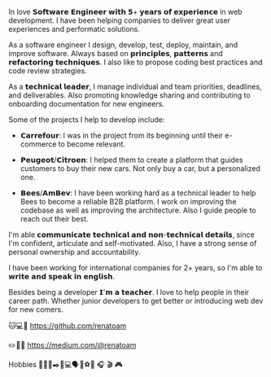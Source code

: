 In love 𝗦𝗼𝗳𝘁𝘄𝗮𝗿𝗲 𝗘𝗻𝗴𝗶𝗻𝗲𝗲𝗿 𝘄𝗶𝘁𝗵 𝟱+ 𝘆𝗲𝗮𝗿𝘀 𝗼𝗳 𝗲𝘅𝗽𝗲𝗿𝗶𝗲𝗻𝗰𝗲 in web development. I have been helping companies to deliver great user experiences and performatic solutions.

As a software engineer I design, develop, test, deploy, maintain, and improve software. Always based on 𝗽𝗿𝗶𝗻𝗰𝗶𝗽𝗹𝗲𝘀, 𝗽𝗮𝘁𝘁𝗲𝗿𝗻𝘀 and 𝗿𝗲𝗳𝗮𝗰𝘁𝗼𝗿𝗶𝗻𝗴 𝘁𝗲𝗰𝗵𝗻𝗶𝗾𝘂𝗲𝘀. I also like to propose coding best practices and code review strategies.

As a 𝘁𝗲𝗰𝗵𝗻𝗶𝗰𝗮𝗹 𝗹𝗲𝗮𝗱𝗲𝗿, I manage individual and team priorities, deadlines, and deliverables. Also promoting knowledge sharing and contributing to onboarding documentation for new engineers.

Some of the projects I help to develop include:

- 𝗖𝗮𝗿𝗿𝗲𝗳𝗼𝘂𝗿: I was in the project from its beginning until their e-commerce to become relevant.

- 𝗣𝗲𝘂𝗴𝗲𝗼𝘁/𝗖𝗶𝘁𝗿𝗼𝗲𝗻: I helped them to create a platform that guides customers to buy their new cars. Not only buy a car, but a personalized one.

- 𝗕𝗲𝗲𝘀/𝗔𝗺𝗕𝗲𝘃: I have been working hard as a technical leader to help Bees to become a reliable B2B platform. I work on improving the codebase as well as improving the architecture. Also I guide people to reach out their best.

I'm able 𝗰𝗼𝗺𝗺𝘂𝗻𝗶𝗰𝗮𝘁𝗲 𝘁𝗲𝗰𝗵𝗻𝗶𝗰𝗮𝗹 𝗮𝗻𝗱 𝗻𝗼𝗻-𝘁𝗲𝗰𝗵𝗻𝗶𝗰𝗮𝗹 𝗱𝗲𝘁𝗮𝗶𝗹𝘀, since I'm confident, articulate and self-motivated. Also, I have a strong sense of personal ownership and accountability.

I have been working for international companies for 2+ years, so I'm able to 𝘄𝗿𝗶𝘁𝗲 𝗮𝗻𝗱 𝘀𝗽𝗲𝗮𝗸 𝗶𝗻 𝗲𝗻𝗴𝗹𝗶𝘀𝗵.

Besides being a developer 𝗜'𝗺 𝗮 𝘁𝗲𝗮𝗰𝗵𝗲𝗿. I love to help people in their career path. Whether junior developers to get better or introducing web dev for new comers.

🐱💻💾
https://github.com/renatoam

✏️📜📝
https://medium.com/@renatoam

Hobbies
🎥💵📝✒️📖💻🗣💭⚽️🎤 🎧 🎬 🎮
